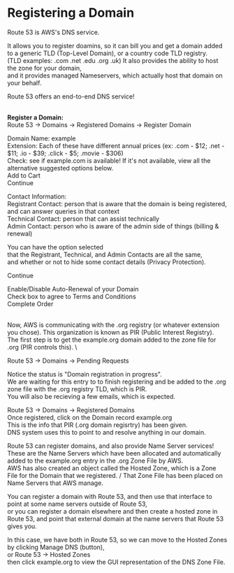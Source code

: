 # Registering a Domain

Route 53 is AWS's DNS service.

It allows you to register doamins, so it can bill you and get a domain added \
to a generic TLD (Top-Level Domain), or a country code TLD registry. \
(TLD examples: .com .net .edu .org .uk)
It also provides the ability to host the zone for your domain, \
and it provides managed Nameservers, which actually host that domain on your behalf.

Route 53 offers an end-to-end DNS service!

\
**Register a Domain:** \
Route 53 → Domains → Registered Domains → Register Domain

Domain Name: example \
Extension: Each of these have different annual prices (ex: .com - $12; .net - $11; .io - $39; .click - $5; .movie - $306) \
Check: see if example.com is available! If it's not available, view all the alternative suggested options below. \
Add to Cart \
Continue

Contact Information: \
Registrant Contact: person that is aware that the domain is being registered, and can answer queries in that context \
Technical Contact: person that can assist technically \
Admin Contact: person who is aware of the admin side of things (billing & renewal)

You can have the option selected \
that the Registrant, Technical, and Admin Contacts are all the same, \
and whether or not to hide some contact details (Privacy Protection).

Continue

Enable/Disable Auto-Renewal of your Domain\
Check box to agree to Terms and Conditions\
Complete Order

\
Now, AWS is communicating with the .org registry (or whatever extension you chose). This organization is known as PIR (Public Interest Registry). \
The first step is to get the example.org domain added to the zone file for .org (PIR controls this). \

Route 53 → Domains → Pending Requests

Notice the status is "Domain registration in progress". \
We are waiting for this entry to to finish registering and be added to the .org zone file with the .org registry TLD, which is PIR. \
You will also be recieving a few emails, which is expected.

Route 53 → Domains → Registered Domains \
Once registered, click on the Domain record example.org \
This is the info that PIR (.org domain regisrtry) has been given. \
DNS system uses this to point to and resolve anything in our domain.

Route 53 can register domains, and also provide Name Server services! \
These are the Name Servers which have been allocated and automatically added to the example.org entry in the .org Zone File by AWS. \
AWS has also created an object called the Hosted Zone, which is a Zone File for the Domain that we registered. /
That Zone File has been placed on Name Servers that AWS manage.

You can register a domain with Route 53, and then use that interface to point at some name servers outside of Route 53, \
or you can register a domain elsewhere and then create a hosted zone in Route 53, and point that external domain at the name servers that Route 53 gives you.

In this case, we have both in Route 53, so we can move to the Hosted Zones by clicking Manage DNS (button), \
or Route 53 → Hosted Zones \
then click example.org to view the GUI representation of the DNS Zone File.
